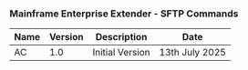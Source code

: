 ### Mainframe Enterprise Extender - SFTP Commands

| Name | Version | Description | Date |
| ----------- | ----------- | ----------- | ----------- |
| AC | 1.0 | Initial Version | 13th July 2025 |
